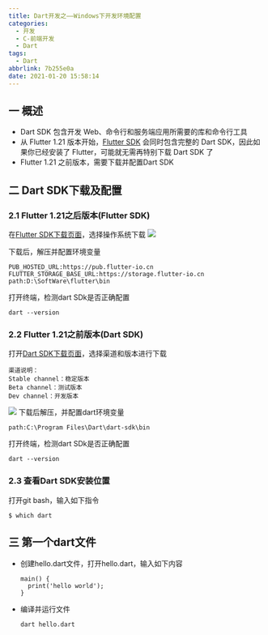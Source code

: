 ```yaml
---
title: Dart开发之——Windows下开发环境配置
categories:
  - 开发
  - C-前端开发
  - Dart
tags:
  - Dart
abbrlink: 7b255e0a
date: 2021-01-20 15:58:14
---
```

## 一 概述

* Dart SDK 包含开发 Web、命令行和服务端应用所需要的库和命令行工具
* 从 Flutter 1.21 版本开始，[Flutter SDK](https://flutter.cn/docs/get-started/install) 会同时包含完整的 Dart SDK，因此如果你已经安装了 Flutter，可能就无需再特别下载 Dart SDK 了
* Flutter 1.21 之前版本，需要下载并配置Dart SDK

<!--more-->

## 二 Dart SDK下载及配置

### 2.1 Flutter 1.21之后版本(Flutter SDK)

在[Flutter SDK下载页面][21]，选择操作系统下载
![][1]

下载后，解压并配置环境变量

```
PUB_HOSTED_URL:https://pub.flutter-io.cn
FLUTTER_STORAGE_BASE_URL:https://storage.flutter-io.cn
path:D:\SoftWare\flutter\bin
```

打开终端，检测dart SDk是否正确配置

```
dart --version
```

### 2.2  Flutter 1.21之前版本(Dart SDK)

打开[Dart SDK下载页面][22]，选择渠道和版本进行下载

```
渠道说明：
Stable channel：稳定版本
Beta channel：测试版本
Dev channel：开发版本
```
![][2]
下载后解压，并配置dart环境变量

```
path:C:\Program Files\Dart\dart-sdk\bin
```

打开终端，检测dart SDk是否正确配置

```
dart --version
```

### 2.3 查看Dart SDK安装位置

打开git bash，输入如下指令

```
$ which dart
```

## 三 第一个dart文件

* 创建hello.dart文件，打开hello.dart，输入如下内容

  ```
  main() {
    print('hello world');
  }
  ```

* 编译并运行文件

  ```
  dart hello.dart
  ```


[1]:https://cdn.staticaly.com/gh/PGzxc/CDN/master/blog-dart/dart-flutter-page-download.png
[2]:https://cdn.staticaly.com/gh/PGzxc/CDN/master/blog-dart/dart-stable-channel-select.png

[21]:https://flutter.cn/docs/get-started/install
[22]:https://dart.cn/tools/sdk/archive